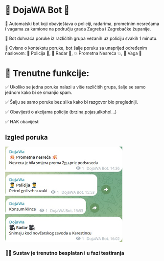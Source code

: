 
# 🤖 DojaWA Bot 🤖

🚀 Automatski bot koji obavještava o policiji, radarima, prometnim nesrećama i vagama za kamione na području grada Zagreba i Zagrebačke županije.

💬 Bot dohvaća poruke iz različitih grupa vezanih uz policiju svakih 1 minutu.

📝 Ovisno o kontekstu poruke, bot šalje poruku sa unaprijed određenim naslovom: 
👮 Policija 👮,
🎥 Radar 🎥, 
💥 Prometna Nesreća 💥,
🚚 Vaga 🚚

# 🔔 Trenutne funkcije:

✅ Ukoliko se jedna poruka nalazi u više različitih grupa, šalje se samo jednom kako bi se smanjio spam.

✅ Šalju se samo poruke bez slika kako bi razgovor bio pregledniji.

✅ Obavijesti o akcijama policije (brzina,pojas,alkohol...)

✅ HAK obavijesti


## Izgled poruka

![Izgled](https://github.com/ekufrin/dojaWA/blob/1f7818f6dc7121b5fa6e1c787d0713842f4c2c80/izgled.jpeg)

### 👨‍🔬 Sustav je trenutno besplatan i u fazi testiranja
